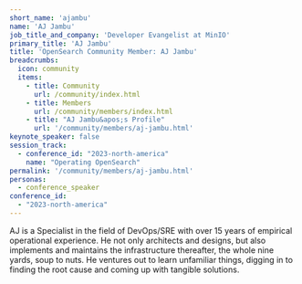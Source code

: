 ```yaml
---
short_name: 'ajambu'
name: 'AJ Jambu'
job_title_and_company: 'Developer Evangelist at MinIO'
primary_title: 'AJ Jambu'
title: 'OpenSearch Community Member: AJ Jambu'
breadcrumbs:
  icon: community
  items:
    - title: Community
      url: /community/index.html
    - title: Members
      url: /community/members/index.html
    - title: "AJ Jambu&apos;s Profile"
      url: '/community/members/aj-jambu.html'
keynote_speaker: false
session_track: 
  - conference_id: "2023-north-america"
    name: "Operating OpenSearch"
permalink: '/community/members/aj-jambu.html'
personas:
  - conference_speaker
conference_id:
  - "2023-north-america"
---
```


AJ is a Specialist in the field of DevOps/SRE with over 15 years of empirical operational experience. He not only architects and designs, but also implements and maintains the infrastructure thereafter, the whole nine yards, soup to nuts. He ventures out to learn unfamiliar things, digging in to finding the root cause and coming up with tangible solutions.

